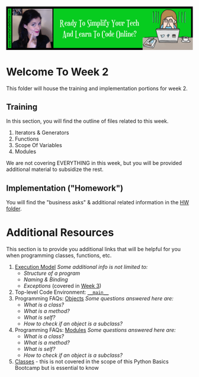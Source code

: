 <a href='https://www.learntocodeonline.com/'><img src='https://github.com/ProsperousHeart/TrainingUsingJupyter/blob/master/IMGs/learn-to-code-online.png?raw=true'></a>

# Welcome To Week 2

This folder will house the training and implementation portions for week 2.

## Training

In this section, you will find the outline of files related to this week.

1. Iterators & Generators
2. Functions
3. Scope Of Variables
4. Modules

We are not covering EVERYTHING in this week, but you will be provided additional material to subsidize the rest.

## Implementation ("Homework")

You will find the "business asks" & additional related information in the [HW folder](../HW).

# Additional Resources

This section is to provide you additional links that will be helpful for you when programming classes, functions, etc.

1. [Execution Model](https://docs.python.org/3/reference/executionmodel.html)
   _Some additional info is not limited to:_
    - _Structure of a program_
    - _Naming & Binding_
    - _Exceptions_ (covered in [Week 3](../Week_3))
2. Top-level Code Environment:  [`__main__`](https://docs.python.org/3/library/__main__.html)
3. Programming FAQs:  [Objects](https://docs.python.org/3/faq/programming.html#objects)
    _Some questions answered here are:_
    - _What is a class?_
    - _What is a method?_
    - _What is self?_
    - _How to check if an object is a subclass?_
4. Programming FAQs:  [Modules](https://docs.python.org/3/faq/programming.html#modules)
   _Some questions answered here are:_
    - _What is a class?_
    - _What is a method?_
    - _What is self?_
    - _How to check if an object is a subclass?_
5. [Classes](https://docs.python.org/3/tutorial/classes.html) - this is not covered in the scope of this Python Basics Bootcamp but is essential to know
